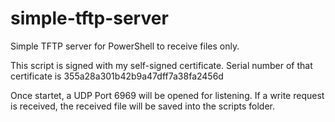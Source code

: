 # simple-tftp-server
Simple TFTP server for PowerShell to receive files only.

This script is signed with my self-signed certificate. Serial number of that certificate is 355a28a301b42b9a47dff7a38fa2456d

Once startet, a UDP Port 6969 will be opened for listening. If a write request is received, the received file will be saved into the scripts folder.
